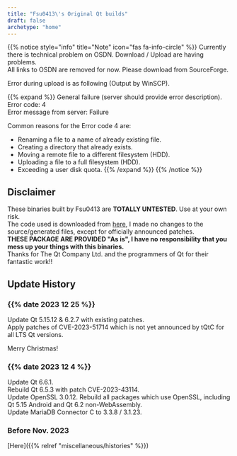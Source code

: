 ```yaml
---
title: "Fsu0413\'s Original Qt builds"
draft: false
archetype: "home"
---
```


{{% notice style="info" title="Note"  icon="fas fa-info-circle" %}}
Currently there is technical problem on OSDN. Download / Upload are having problems.  
All links to OSDN are removed for now. Please download from SourceForge.

Error during upload is as following (Output by WinSCP).

{{% expand %}}
General failure (server should provide error description).  
Error code: 4  
Error message from server: Failure

Common reasons for the Error code 4 are:
- Renaming a file to a name of already existing file.
- Creating a directory that already exists.
- Moving a remote file to a different filesystem (HDD).
- Uploading a file to a full filesystem (HDD).
- Exceeding a user disk quota.
{{% /expand %}}
{{% /notice %}}

## Disclaimer

These binaries built by Fsu0413 are __TOTALLY UNTESTED__. Use at your own risk.  
The code used is downloaded from [here](http://download.qt.io), I made no changes to the source/generated files, except for officially announced patches.  
__THESE PACKAGE ARE PROVIDED "As is", I have no responsibility that you mess up your things with this binaries.__  
Thanks for The Qt Company Ltd. and the programmers of Qt for their fantastic work!!

## Update History

### {{% date 2023 12 25 %}}
Update Qt 5.15.12 & 6.2.7 with existing patches.   
Apply patches of CVE-2023-51714 which is not yet announced by tQtC for all LTS Qt versions.

Merry Christmas!

### {{% date 2023 12 4 %}}
Update Qt 6.6.1.   
Rebuild Qt 6.5.3 with patch CVE-2023-43114.   
Update OpenSSL 3.0.12. Rebuild all packages which use OpenSSL, including Qt 5.15 Android and Qt 6.2 non-WebAssembly.   
Update MariaDB Connector C to 3.3.8 / 3.1.23.

### Before Nov. 2023

[Here]({{% relref "miscellaneous/histories" %}})
